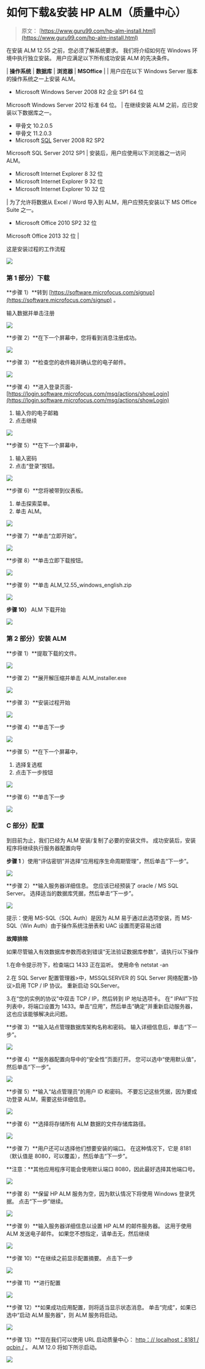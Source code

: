 # 如何下载&安装 HP ALM（质量中心）

> 原文： [https://www.guru99.com/hp-alm-install.html](https://www.guru99.com/hp-alm-install.html)

在安装 ALM 12.55 之前，您必须了解系统要求。 我们将介绍如何在 Windows 环境中执行独立安装。 用户应满足以下所有成功安装 ALM 的先决条件。

| **操作系统** | **数据库** | **浏览器** | **MSOffice** |
| 用户应在以下 Windows Server 版本的操作系统之一上安装 ALM。

*   Microsoft Windows Server 2008 R2 企业 SP1 64 位

Microsoft Windows Server 2012 标准 64 位。 | 在继续安装 ALM 之前，应已安装以下数据库之一。

*   甲骨文 10.2.0.5
*   甲骨文 11.2.0.3
*   Microsoft [SQL](https://www.guru99.com/sql.html) Server 2008 R2 SP2

Microsoft SQL Server 2012 SP1 | 安装后，用户应使用以下浏览器之一访问 ALM。

*   Microsoft Internet Explorer 8 32 位
*   Microsoft Internet Explorer 9 32 位
*   Microsoft Internet Explorer 10 32 位

 | 为了允许将数据从 Excel / Word 导入到 ALM，用户应预先安装以下 MS Office Suite 之一。

*   Microsoft Office 2010 SP2 32 位

Microsoft Office 2013 32 位 |

这是安装过程的工作流程

![](img/4351a3cd13e69e0353749dbd12ca9829.png)

### 第 1 部分）下载

**步骤 1）**转到 [https://software.microfocus.com/signup](https://software.microfocus.com/signup) 。

输入数据并单击注册

![](img/3660efba38e68a1b007ede7fb520b2b5.png)

**步骤 2）**在下一个屏幕中，您将看到消息注册成功。

![](img/de1fc2ac7963890252b1fe81d230ba17.png)

**步骤 3）**检查您的收件箱并确认您的电子邮件。

![](img/950e8ef832511205f430ba0365c35498.png)

**步骤 4）**进入登录页面- [https://login.software.microfocus.com/msg/actions/showLogin](https://login.software.microfocus.com/msg/actions/showLogin)

1.  输入你的电子邮箱
2.  点击继续

![](img/f61194d9b168782233f5b6f35fae34e9.png)

**步骤 5）**在下一个屏幕中，

1.  输入密码
2.  点击“登录”按钮。

![](img/6158db31cb78bb1b531adb120f9952c3.png)

**步骤 6）**您将被带到仪表板。

1.  单击探索菜单。
2.  单击 ALM。

![](img/e154b4d4742ec3268a11a9af93c7057f.png)

**步骤 7）**单击“立即开始”。

![](img/d2352355cc9ac2c97c273a1d301c2529.png)

**步骤 8）**单击立即下载按钮。

![](img/bab234a76de9d013e831f53adb683802.png)

**步骤 9）**单击 ALM_12.55_windows_english.zip

![](img/9ce8a6f87b7599c843dc9cfe91ede886.png)

**步骤 10）** ALM 下载开始

![](img/2f4cc7db63bc87712eca99cc8d7cc696.png)

### 第 2 部分）安装 ALM

**步骤 1）**提取下载的文件。

![](img/4c268112b7ba144d5ff0648186e7a89b.png)

**步骤 2）**展开解压缩并单击 ALM_installer.exe

![](img/2281fafb3bd61d415cbc65ab69fdd72e.png)

**步骤 3）**安装过程开始

![](img/21758c3aca528b85a81dac6481c4dfbc.png)

**步骤 4）**单击下一步

![](img/c080bbe954bdb42f7e109eb578e53a4d.png)

**步骤 5）**在下一个屏幕中，

1.  选择复选框
2.  点击下一步按钮

![](img/b6661fce111ef3e062e8f05d2a4af6c0.png)

**步骤 6）**单击下一步

![](img/17a11bcf72e63373d368c7c6acb5af41.png)

### C 部分）配置

到目前为止，我们已经为 ALM 安装/复制了必要的安装文件。 成功安装后，安装程序将继续执行服务器配置向导

**步骤 1** ）使用“评估密钥”并选择“应用程序生命周期管理”，然后单击“下一步”。

![](img/b5925684d43a22f2725e622559ede955.png)

**步骤 2）**输入服务器详细信息。 您应该已经预装了 oracle / MS SQL Server。 选择适当的数据库凭据，然后单击“下一步”。

![](img/b7bac7e21b4eded400801c9347a21d6a.png)

提示：使用 MS-SQL（SQL Auth）是因为 ALM 易于通过此选项安装，而 MS-SQL（Win Auth）由于操作系统注册表和 UAC 设置而更容易出错

**故障排除**

如果尽管输入有效数据库参数而收到错误“无法验证数据库参数”，请执行以下操作

1.在命令提示符下，检查端口 1433 正在监听。 使用命令 netstat -an

2.在 SQL Server 配置管理器>中，MSSQLSERVER 的 SQL Server 网络配置>协议>启用 TCP / IP 协议。 重新启动 SQLServer。

3.在“您的实例的协议”中双击 TCP / IP，然后转到 IP 地址选项卡。 在“ IPAll”下拉列表中，将端口设置为 1433。单击“应用”，然后单击“确定”并重新启动服务器，这也应该能够解决此问题。

**步骤 3）**输入站点管理数据库架构名称和密码。 输入详细信息后，单击“下一步”。

![](img/b7fb9317e6439c640f6292d976b8d9cb.png)

**步骤 4）**服务器配置向导中的“安全性”页面打开。 您可以选中“使用默认值”，然后单击“下一步”。

![](img/fadf8d8e722a77eddc7c197d69f87a51.png)

**步骤 5）**输入“站点管理员”的用户 ID 和密码。 不要忘记这些凭据，因为要成功登录 ALM，需要这些详细信息。

![](img/8edbfd07304bd2d5dcdd5e38bf3bdf01.png)

**步骤 6）**选择将存储所有 ALM 数据的文件存储库路径。

![](img/02957bab364d4d04a5f3f0b9c43abc01.png)

**步骤 7）**用户还可以选择他们想要安装的端口。 在这种情况下，它是 8181（默认值是 8080，可以覆盖），然后单击“下一步”。

**注意：**其他应用程序可能会使用默认端口 8080，因此最好选择其他端口号。

![](img/8a254452d04af7b26b716e7cf8419768.png)

**步骤 8）**保留 HP ALM 服务为空，因为默认情况下将使用 Windows 登录凭据。 点击“下一步”继续。

![](img/81fe708aa981a7fcb3b8c0c32da4d9bb.png)

**步骤 9）**输入服务器详细信息以设置 HP ALM 的邮件服务器。 这用于使用 ALM 发送电子邮件。 如果您不想指定，请单击无，然后继续

![](img/a55a2129c7e17e13e539ff6c950c47b7.png)

**步骤 10）**在继续之前显示配置摘要。 点击下一步

![](img/e62b0da3945fc27b9cfd8224c76efb24.png)

**步骤 11）**进行配置

![](img/b8c0ed47af2a64be41ae4f5264f4ec52.png)

**步骤 12）**如果成功应用配置，则将适当显示状态消息。 单击“完成”，如果已选中“启动 ALM 服务器”，则 ALM 服务将启动。

![](img/4b4f39df2d411cf65297caefb6075fe0.png)

**步骤 13）**现在我们可以使用 URL 启动质量中心： [http：// localhost：8181 / qcbin /](http://localhost:8181/qcbin/) 。 ALM 12.0 将如下所示启动。

![](img/cd51b9bd5fcaf18ef0e2cf6a8f783d84.png)